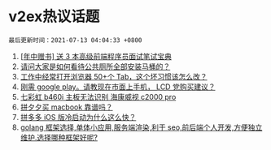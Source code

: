 # v2ex热议话题

`最后更新时间：2021-07-13 04:04:33 +0800`

1. [[年中赠书] 送 3 本高级前端程序员面试笔试宝典](https://www.v2ex.com/t/788917)
1. [请问大家是如何看待公共厕所全部安装马桶的？](https://www.v2ex.com/t/788972)
1. [工作中经常打开浏览器 50+个 Tab，这个坏习惯该怎么改？](https://www.v2ex.com/t/789057)
1. [刚需 google play。请教现在市面上手机， LCD 党购买建议？](https://www.v2ex.com/t/788973)
1. [七彩虹 b460i 主板无法识别 海康威视 c2000 pro](https://www.v2ex.com/t/788944)
1. [拼夕夕买 macbook 靠谱吗？](https://www.v2ex.com/t/788920)
1. [拼多多 iOS 版冷启动为什么这么快？](https://www.v2ex.com/t/788942)
1. [golang 框架选择,单体小应用,服务端渲染,利于 seo,前后端个人开发,方便独立维护.选择哪种框架好呢?](https://www.v2ex.com/t/788971)

